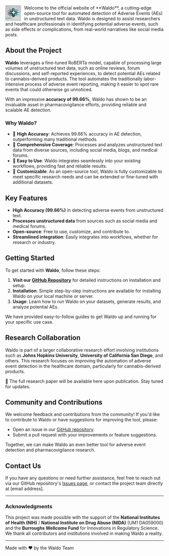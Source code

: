 <img src="images/logo.png" alt="Waldo Logo" width="50" style="float:left; margin-right:10px;"/> 
Welcome to the official website of **Waldo**, a cutting-edge open-source tool for automated detection of Adverse Events (AEs) in unstructured text data. Waldo is designed to assist researchers and healthcare professionals in identifying potential adverse events, such as side effects or complications, from real-world narratives like social media posts.

## About the Project

**Waldo** leverages a fine-tuned RoBERTa model, capable of processing large volumes of unstructured text data, such as online reviews, forum discussions, and self-reported experiences, to detect potential AEs related to cannabis-derived products. The tool automates the traditionally labor-intensive process of adverse event reporting, making it easier to spot rare events that could otherwise go unnoticed.

With an impressive **accuracy of 99.66%**, Waldo has shown to be an invaluable asset in pharmacovigilance efforts, providing reliable and scalable AE detection.

### Why Waldo?

- 🌟 **High Accuracy**: Achieves 99.66% accuracy in AE detection, outperforming many traditional methods.
- 📄 **Comprehensive Coverage**: Processes and analyzes unstructured text data from diverse sources, including social media, blogs, and medical forums.
- 🚀 **Easy to Use**: Waldo integrates seamlessly into your existing workflows, providing fast and reliable results.
- 🔧 **Customizable**: As an open-source tool, Waldo is fully customizable to meet specific research needs and can be extended or fine-tuned with additional datasets.

## Key Features

- **High Accuracy (99.66%)** in detecting adverse events from unstructured text.
- **Processes unstructured data** from sources such as social media and medical forums.
- **Open-source**: Free to use, customize, and contribute to.
- **Streamlined integration**: Easily integrates into workflows, whether for research or industry.

## Getting Started

To get started with **Waldo**, follow these steps:

1. **Visit our [GitHub Repository](https://github.com/WALDO-AE-DETECTION/WALDO)** for detailed instructions on installation and setup.
2. **Installation**: Simple step-by-step instructions are available for installing Waldo on your local machine or server.
3. **Usage**: Learn how to run Waldo on your datasets, generate results, and analyze potential AEs.

We have provided easy-to-follow guides to get Waldo up and running for your specific use case.

## Research Collaboration

Waldo is part of a larger collaborative research effort involving institutions such as **Johns Hopkins University**, **University of California San Diego**, and others. This research focuses on improving the automation of adverse event detection in the healthcare domain, particularly for cannabis-derived products.

📄 The full research paper will be available here upon publication. Stay tuned for updates.

## Community and Contributions

We welcome feedback and contributions from the community! If you'd like to contribute to Waldo or have suggestions for improving the tool, please:

- Open an issue in our [GitHub repository](https://github.com/WALDO-AE-DETECTION/WALDO/issues).
- Submit a pull request with your improvements or feature suggestions.

Together, we can make Waldo an even better tool for adverse event detection and pharmacovigilance research.

## Contact Us

If you have any questions or need further assistance, feel free to reach out via our GitHub repository's [Issues page](hhttps://github.com/WALDO-AE-DETECTION/WALDO/issues), or contact the project team directly at [email address].

---

### Acknowledgments

This project was made possible with the support of the **National Institutes of Health (NIH)** / **National Institute on Drug Abuse (NIDA)** (UM1 DA059000) and the **Burroughs Wellcome Fund** for Innovations in Regulatory Science. We thank all contributors and institutions involved in making Waldo a reality.

---

Made with ❤️ by the Waldo Team
